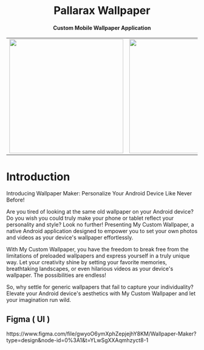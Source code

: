 <h1 align="center"><b>Pallarax Wallpaper</b></h1>
<h4 align="center">Custom Mobile Wallpaper Application</h4>


<table>
  <tr>
    <td> <img src='https://github.com/iamgauravn/Wallpaper_Maker/assets/80909649/fc5294d5-3f93-4d68-9ef6-aabe08a7013b' height='300'></td>
    <td><img src='https://github.com/iamgauravn/Wallpaper_Maker/assets/80909649/1184c63a-31d1-4047-8d64-27dc882d7b09' height='300'></td>
    <td><img src='https://github.com/iamgauravn/Wallpaper_Maker/assets/80909649/c992de10-266d-4f2e-815c-32f685b8d135' height='300'></td>
    <td><img src='https://github.com/iamgauravn/Wallpaper_Maker/assets/80909649/dc52c2ce-53c0-4080-8aea-2089ea0832e7' height='300'></td>
    <td><img src='https://github.com/iamgauravn/Wallpaper_Maker/assets/80909649/abf1692f-e283-4ef9-9e1b-4bc5e1176046' height='300'></td>
  </tr>
</table>
 
<h1> Introduction </h1>
 
Introducing Wallpaper Maker: Personalize Your Android Device Like Never Before!

Are you tired of looking at the same old wallpaper on your Android device? Do you wish you could truly make your phone or tablet reflect your personality and style? Look no further! Presenting My Custom Wallpaper, a native Android application designed to empower you to set your own photos and videos as your device's wallpaper effortlessly.

With My Custom Wallpaper, you have the freedom to break free from the limitations of preloaded wallpapers and express yourself in a truly unique way. Let your creativity shine by setting your favorite memories, breathtaking landscapes, or even hilarious videos as your device's wallpaper. The possibilities are endless!

So, why settle for generic wallpapers that fail to capture your individuality? Elevate your Android device's aesthetics with My Custom Wallpaper and let your imagination run wild. 

<h2> Figma ( UI ) </h2>
https://www.figma.com/file/gwyoO6ymXphZepjejhY8KM/Wallpaper-Maker?type=design&node-id=0%3A1&t=YLwSgXXAqmhzyct8-1
